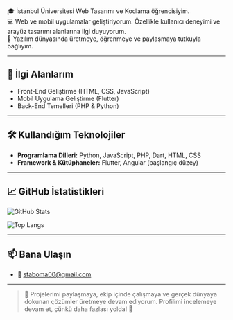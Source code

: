 

🎓 İstanbul Üniversitesi Web Tasarımı ve Kodlama öğrencisiyim.  
💻 Web ve mobil uygulamalar geliştiriyorum. Özellikle kullanıcı deneyimi ve arayüz tasarımı alanlarına ilgi duyuyorum.  
🚀 Yazılım dünyasında üretmeye, öğrenmeye ve paylaşmaya tutkuyla bağlıyım.

---

## 🧠 İlgi Alanlarım

- Front-End Geliştirme (HTML, CSS, JavaScript)
- Mobil Uygulama Geliştirme (Flutter)
- Back-End Temelleri (PHP & Python)

---

## 🛠️ Kullandığım Teknolojiler

- **Programlama Dilleri:** Python, JavaScript, PHP, Dart, HTML, CSS  
- **Framework & Kütüphaneler:** Flutter, Angular (başlangıç düzey)  

---

## 📈 GitHub İstatistikleri

![GitHub Stats](https://github-readme-stats.vercel.app/api?username=staboma&show_icons=true&theme=default)

![Top Langs](https://github-readme-stats.vercel.app/api/top-langs/?username=staboma&layout=compact)

---

## 📫 Bana Ulaşın


- 📧 staboma00@gmail.com

---

> 💬 Projelerimi paylaşmaya, ekip içinde çalışmaya ve gerçek dünyaya dokunan çözümler üretmeye devam ediyorum. Profilimi incelemeye devam et, çünkü daha fazlası yolda! 🚀

<!--
**staboma/staboma** is a ✨ _special_ ✨ repository because its `README.md` (this file) appears on your GitHub profile.

Here are some ideas to get you started:

- 🔭 I’m currently working on ...
- 🌱 I’m currently learning ...
- 👯 I’m looking to collaborate on ...
- 🤔 I’m looking for help with ...
- 💬 Ask me about ...
- 📫 How to reach me: ...
- 😄 Pronouns: ...
- ⚡ Fun fact: ...
-->
